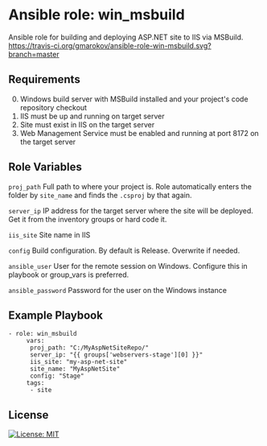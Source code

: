 Ansible role: win_msbuild
=========

Ansible role for building and deploying ASP.NET site to IIS via MSBuild.
https://travis-ci.org/gmarokov/ansible-role-win-msbuild.svg?branch=master

Requirements
------------
0. Windows build server with MSBuild installed and your project's code repository checkout
1. IIS must be up and running on target server
2. Site must exist in IIS on the target server
3. Web Management Service must be enabled and running at port 8172 on the target server

Role Variables
--------------

`proj_path`
Full path to where your project is. Role automatically enters the folder by `site_name` and finds the `.csproj` by that again. 

`server_ip`
IP address for the target server where the site will be deployed. Get it from the inventory groups or hard code it. 

`iis_site`
Site name in IIS

`config`
Build configuration. By default is Release. Overwrite if needed.

`ansible_user` 
User for the remote session on Windows. Configure this in playbook or group_vars is preferred.

`ansible_password`
Password for the user on the Windows instance

Example Playbook
----------------

```
- role: win_msbuild
     vars: 
      proj_path: "C:/MyAspNetSiteRepo/"
      server_ip: "{{ groups['webservers-stage'][0] }}"
      iis_site: "my-asp-net-site"
      site_name: "MyAspNetSite"
      config: "Stage"
     tags: 
      - site
```

License
-------

[![License: MIT](https://img.shields.io/badge/License-MIT-yellow.svg)](https://opensource.org/licenses/MIT)

